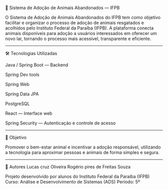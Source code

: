 🐾 Sistema de Adoção de Animais Abandonados — IFPB

O Sistema de Adoção de Animais Abandonados do IFPB tem como objetivo facilitar e organizar o processo de adoção de animais resgatados e acolhidos pelo Instituto Federal da Paraíba (IFPB).
A plataforma conecta animais disponíveis para adoção a usuários interessados em oferecer um novo lar, tornando o processo mais acessível, transparente e eficiente.


---

🛠️ Tecnologias Utilizadas

Java / Spring Boot — Backend

Spring Dev tools

Spring Web

Spring Data JPA 

PostgreSQL 

 React — Interface web

Spring Security — Autenticação e controle de acesso



---

🎯 Objetivo

Promover o bem-estar animal e incentivar a adoção responsável, utilizando a tecnologia para aproximar pessoas e animais de forma simples e segura.


---

📌 Autores
Lucas cruz Oliveira 
Rogério pires de Freitas Souza

Projeto desenvolvido por alunos do Instituto Federal da Paraíba (IFPB)
Curso: Análise e Desenvolvimento de Sistemas (ADS)
Período: 5º
